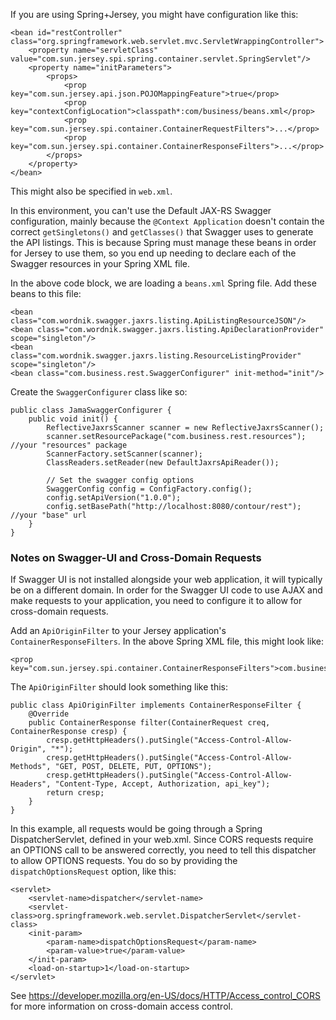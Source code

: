 If you are using Spring+Jersey, you might have configuration like this:

    <bean id="restController" class="org.springframework.web.servlet.mvc.ServletWrappingController">
        <property name="servletClass" value="com.sun.jersey.spi.spring.container.servlet.SpringServlet"/>
        <property name="initParameters">
            <props>
                <prop key="com.sun.jersey.api.json.POJOMappingFeature">true</prop>
                <prop key="contextConfigLocation">classpath*:com/business/beans.xml</prop>
                <prop key="com.sun.jersey.spi.container.ContainerRequestFilters">...</prop>
                <prop key="com.sun.jersey.spi.container.ContainerResponseFilters">...</prop>
            </props>
        </property>
    </bean>

This might also be specified in `web.xml`.

In this environment, you can't use the Default JAX-RS Swagger configuration, mainly because the `@Context Application` doesn't contain the correct `getSingletons()` and `getClasses()` that Swagger uses to generate the API listings.  This is because Spring must manage these beans in order for Jersey to use them, so you end up needing to declare each of the Swagger resources in your Spring XML file.

In the above code block, we are loading a `beans.xml` Spring file.  Add these beans to this file:

    <bean class="com.wordnik.swagger.jaxrs.listing.ApiListingResourceJSON"/>
    <bean class="com.wordnik.swagger.jaxrs.listing.ApiDeclarationProvider" scope="singleton"/>
    <bean class="com.wordnik.swagger.jaxrs.listing.ResourceListingProvider" scope="singleton"/>
    <bean class="com.business.rest.SwaggerConfigurer" init-method="init"/>

Create the `SwaggerConfigurer` class like so:

    public class JamaSwaggerConfigurer {
        public void init() {
            ReflectiveJaxrsScanner scanner = new ReflectiveJaxrsScanner();
            scanner.setResourcePackage("com.business.rest.resources"); //your "resources" package
            ScannerFactory.setScanner(scanner);
            ClassReaders.setReader(new DefaultJaxrsApiReader());
            
            // Set the swagger config options
            SwaggerConfig config = ConfigFactory.config();
            config.setApiVersion("1.0.0");
            config.setBasePath("http://localhost:8080/contour/rest"); //your "base" url
        }
    }


### Notes on Swagger-UI and Cross-Domain Requests

If Swagger UI is not installed alongside your web application, it will typically be on a different domain.  In order for the Swagger UI code to use AJAX and make requests to your application, you need to configure it to allow for cross-domain requests.

Add an `ApiOriginFilter` to your Jersey application's `ContainerResponseFilters`.  In the above Spring XML file, this might look like:

    <prop key="com.sun.jersey.spi.container.ContainerResponseFilters">com.business.ApiOriginFilter</prop>

The `ApiOriginFilter` should look something like this:

    public class ApiOriginFilter implements ContainerResponseFilter {
        @Override
        public ContainerResponse filter(ContainerRequest creq, ContainerResponse cresp) {
            cresp.getHttpHeaders().putSingle("Access-Control-Allow-Origin", "*");
            cresp.getHttpHeaders().putSingle("Access-Control-Allow-Methods", "GET, POST, DELETE, PUT, OPTIONS");
            cresp.getHttpHeaders().putSingle("Access-Control-Allow-Headers", "Content-Type, Accept, Authorization, api_key");
            return cresp;
        }
    }

In this example, all requests would be going through a Spring DispatcherServlet, defined in your web.xml.  Since CORS requests require an OPTIONS call to be answered correctly, you need to tell this dispatcher to allow OPTIONS requests.  You do so by providing the `dispatchOptionsRequest` option, like this:

    <servlet>
        <servlet-name>dispatcher</servlet-name>
        <servlet-class>org.springframework.web.servlet.DispatcherServlet</servlet-class>
        <init-param>
            <param-name>dispatchOptionsRequest</param-name>
            <param-value>true</param-value>
        </init-param>
        <load-on-startup>1</load-on-startup>
    </servlet>

See <https://developer.mozilla.org/en-US/docs/HTTP/Access_control_CORS> for more information on cross-domain access control.